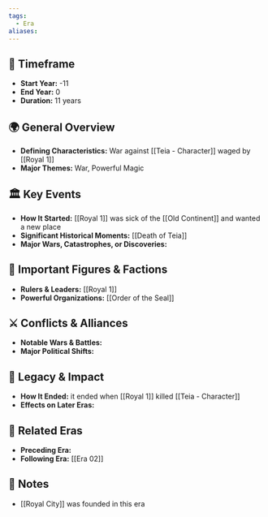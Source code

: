 ```yaml
---
tags:
  - Era
aliases:
---
```



## 📅 Timeframe
- **Start Year:**  -11
- **End Year:**  0
- **Duration:** 11 years

## 🌍 General Overview
- **Defining Characteristics:** War against [[Teia - Character]] waged by [[Royal 1]]
- **Major Themes:** War, Powerful Magic

## 🏛️ Key Events
- **How It Started:** [[Royal 1]] was sick of the [[Old Continent]] and wanted a new place
- **Significant Historical Moments:** [[Death of Teia]]
- **Major Wars, Catastrophes, or Discoveries:** 

## 👑 Important Figures & Factions
- **Rulers & Leaders:** [[Royal 1]]
- **Powerful Organizations:** [[Order of the Seal]]

## ⚔️ Conflicts & Alliances
- **Notable Wars & Battles:** 
- **Major Political Shifts:** 

## 📜 Legacy & Impact
- **How It Ended:** it ended when [[Royal 1]] killed [[Teia - Character]]
- **Effects on Later Eras:** 

## 📖 Related Eras
- **Preceding Era:** 
- **Following Era:** [[Era 02]]

## 📜 Notes
- [[Royal City]] was founded in this era